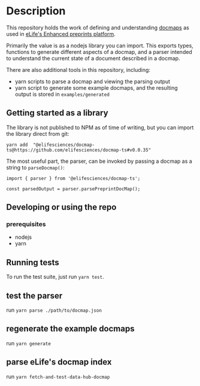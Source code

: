 # Description

This repository holds the work of defining and understanding [docmaps](https://docmaps.knowledgefutures.org/pub/sgkf1pqa/release/7) as used in [eLife's Enhanced preprints platform](https://github.com/orgs/elifesciences/repositories?q=enhanced-preprints).

Primarily the value is as a nodejs library you can import. This exports types, functions to generate different aspects of a docmap, and a parser intended to understand the current state of a document described in a docmap.

There are also additional tools in this repository, including:
- yarn scripts to parse a docmap and viewing the parsing output
- yarn script to generate some example docmaps, and the resulting output is stored in `examples/generated`

## Getting started as a library

The library is not published to NPM as of time of writing, but you can import the library direct from git:

```
yarn add  "@elifesciences/docmap-ts@https://github.com/elifesciences/docmap-ts#v0.0.35"
```

The most useful part, the parser, can be invoked by passing a docmap as a string to `parseDocmap()`:
```
import { parser } from '@elifesciences/docmap-ts';

const parsedOutput = parser.parsePreprintDocMap();
```

## Developing or using the repo

### prerequisites

- nodejs
- yarn

## Running tests

To run the test suite, just run `yarn test`.

## test the parser

run `yarn parse ./path/to/docmap.json`

## regenerate the example docmaps

run `yarn generate`

## parse eLife's docmap index

run `yarn fetch-and-test-data-hub-docmap`

